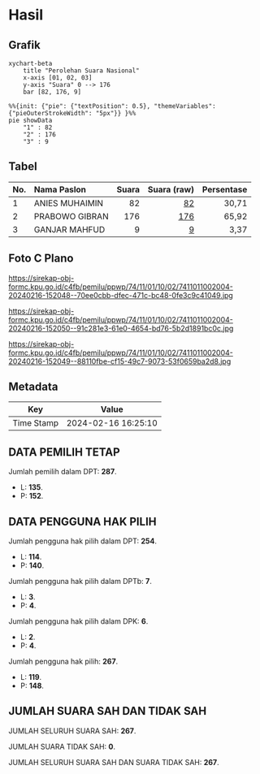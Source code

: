 # Hasil

## Grafik

```mermaid
xychart-beta
    title "Perolehan Suara Nasional"
    x-axis [01, 02, 03]
    y-axis "Suara" 0 --> 176
    bar [82, 176, 9]
```

```mermaid
%%{init: {"pie": {"textPosition": 0.5}, "themeVariables": {"pieOuterStrokeWidth": "5px"}} }%%
pie showData
    "1" : 82
    "2" : 176
    "3" : 9
```

## Tabel

| No. | Nama Paslon    | Suara | Suara (raw) | Persentase |
|:--- |:-------------- | -----:| -----------:| ----------:|
| 1   | ANIES MUHAIMIN | 82    | [82][p-1]   | 30,71      |
| 2   | PRABOWO GIBRAN | 176   | [176][p-2]  | 65,92      |
| 3   | GANJAR MAHFUD  | 9     | [9][p-3]    | 3,37       |


[p-1]: https://github.com/gigit-pemilu/pemilu-2024/blob/main/pilpres/hitung-suara/sub/74-sulawesi-tenggara/sub/11-kolaka-timur/sub/01-tirawuta/sub/1002-rate-rate/sub/004-tps/sub/paslon-1.txt
[p-2]: https://github.com/gigit-pemilu/pemilu-2024/blob/main/pilpres/hitung-suara/sub/74-sulawesi-tenggara/sub/11-kolaka-timur/sub/01-tirawuta/sub/1002-rate-rate/sub/004-tps/sub/paslon-2.txt
[p-3]: https://github.com/gigit-pemilu/pemilu-2024/blob/main/pilpres/hitung-suara/sub/74-sulawesi-tenggara/sub/11-kolaka-timur/sub/01-tirawuta/sub/1002-rate-rate/sub/004-tps/sub/paslon-3.txt

## Foto C Plano

https://sirekap-obj-formc.kpu.go.id/c4fb/pemilu/ppwp/74/11/01/10/02/7411011002004-20240216-152048--70ee0cbb-dfec-471c-bc48-0fe3c9c41049.jpg

https://sirekap-obj-formc.kpu.go.id/c4fb/pemilu/ppwp/74/11/01/10/02/7411011002004-20240216-152050--91c281e3-61e0-4654-bd76-5b2d1891bc0c.jpg

https://sirekap-obj-formc.kpu.go.id/c4fb/pemilu/ppwp/74/11/01/10/02/7411011002004-20240216-152049--88110fbe-cf15-49c7-9073-53f0659ba2d8.jpg


## Metadata

| Key        | Value               |
| ---------- | ------------------- |
| Time Stamp | 2024-02-16 16:25:10 |


## DATA PEMILIH TETAP

Jumlah pemilih dalam DPT: **287**.
 * L: **135**.
 * P: **152**.

## DATA PENGGUNA HAK PILIH

Jumlah pengguna hak pilih dalam DPT: **254**.
 * L: **114**.
 * P: **140**.

Jumlah pengguna hak pilih dalam DPTb: **7**.
 * L: **3**.
 * P: **4**.

Jumlah pengguna hak pilih dalam DPK: **6**.
 * L: **2**.
 * P: **4**.

Jumlah pengguna hak pilih: **267**.
 * L: **119**.
 * P: **148**.

## JUMLAH SUARA SAH DAN TIDAK SAH

JUMLAH SELURUH SUARA SAH: **267**.

JUMLAH SUARA TIDAK SAH: **0**.

JUMLAH SELURUH SUARA SAH DAN SUARA TIDAK SAH: **267**.


